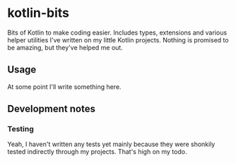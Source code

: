 # kotlin-bits

Bits of Kotlin to make coding easier.  Includes types, extensions and various helper utilities I've written on my little Kotlin projects.  Nothing is 
promised to be amazing, but they've helped me out.

## Usage

At some point I'll write something here.

## Development notes

### Testing

Yeah, I haven't written any tests yet mainly because they were shonkily tested indirectly through my projects.  That's high on my todo.